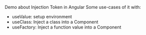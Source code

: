 Demo about Injection Token in Angular
Some use-cases of it with:
  - useValue: setup environment
  - useClass: Inject a class into a Component
  - useFactory: Inject a function value into a Component
